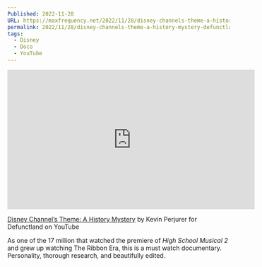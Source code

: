 ```yaml
---
Published: 2022-11-28
URL: https://maxfrequency.net/2022/11/28/disney-channels-theme-a-history-mystery-defunctland/
permalink: 2022/11/28/disney-channels-theme-a-history-mystery-defunctland/
tags:
  - Disney
  - Doco
  - YouTube
---
```

<div class=iframe-container>
<iframe width="560" height="315" src="https://www.youtube-nocookie.com/embed/b_rjBWmc1iQ?si=yHIAAvBQd8TPQA-p" title="YouTube video player" frameborder="0" allow="accelerometer; autoplay; clipboard-write; encrypted-media; gyroscope; picture-in-picture; web-share" allowfullscreen></iframe>
</div>

[Disney Channel’s Theme: A History Mystery](https://www.youtube.com/watch?v=b_rjBWmc1iQ&t=2726) by Kevin Perjurer for Defunctland on YouTube

As one of the 17 million that watched the premiere of *High School Musical 2* and grew up watching The Ribbon Era, this is a must watch documentary. Personality, thorough research, and beautifully edited. 